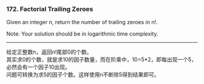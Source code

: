 ### 172. Factorial Trailing Zeroes

Given an integer n, return the number of trailing zeroes in n!.

Note: Your solution should be in logarithmic time complexity.

* * *

给定正整数n，返回n!尾部0的个数。   
其实求0的个数，就是求10的因子数量，而在阶乘中，10=5\*2，即每出现一个5，必然会有一个因子10出现。   
问题可转换为求5的因子个数。这样使用n不断除5得到结果即可。   

